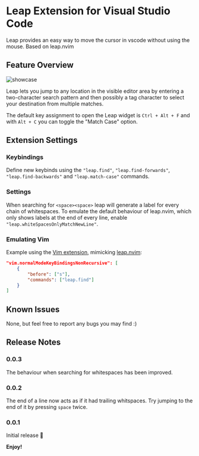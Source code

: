 # Leap Extension for Visual Studio Code

Leap provides an easy way to move the cursor in vscode without using the mouse. Based on leap.nvim

## Feature Overview

![showcase](./media/showcase.gif?raw=true)

Leap lets you jump to any location in the visible editor area by entering a two-character search pattern and then possibly a tag character to select your destination from multiple matches.

The default key assignment to open the Leap widget is `Ctrl + Alt + F` and with `Alt + C` you can toggle the "Match Case" option.

## Extension Settings

### Keybindings

Define new keybinds using the `"leap.find"`, `"leap.find-forwards"`, `"leap.find-backwards"` and `"leap.match-case"` commands.

### Settings

When searching for `<space><space>` leap will generate a label for every chain of whitespaces. To emulate the default behaviour of leap.nvim, which only shows labels
at the end of every line, enable `"leap.whiteSpacesOnlyMatchNewLine"`.

### Emulating Vim

Example using the [Vim extension](https://marketplace.visualstudio.com/items?itemName=vscodevim.vim), mimicking [leap.nvim](https://github.com/ggandor/leap.nvim):

```json
"vim.normalModeKeyBindingsNonRecursive": [
    {
        "before": ["s"],
        "commands": ["leap.find"]
    }
]
```

## Known Issues

None, but feel free to report any bugs you may find :)

## Release Notes

### 0.0.3

The behaviour when searching for whitespaces has been improved.

### 0.0.2

The end of a line now acts as if it had trailing whitspaces. Try jumping to the end of it by pressing `space` twice.

### 0.0.1

Initial release 🎉

**Enjoy!**
